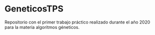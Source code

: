 # GeneticosTPS
Repositorio con el primer trabajo práctico realizado durante el año 2020 para la materia algoritmos géneticos.

